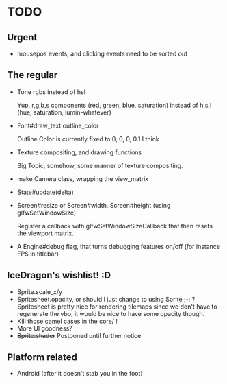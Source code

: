 TODO
====

## Urgent

* mousepos events, and clicking events need to be sorted out

## The regular
* Tone rgbs instead of hsl

  Yup, r,g,b,s components (red, green, blue, saturation)
  instead of h,s,l (hue, saturation, lumin-whatever)

* Font#draw_text outline_color

  Outline Color is currently fixed to 0, 0, 0, 0.1 I think

* Texture compositing, and drawing functions

  Big Topic, somehow, some manner of texture compositing.

* make Camera class, wrapping the view_matrix

* State#update(delta)

* Screen#resize or Screen#width, Screen#height (using glfwSetWindowSize)

  Register a callback with glfwSetWindowSizeCallback that then resets the viewport matrix.

* A Engine#debug flag, that turns debugging features on/off (for instance FPS in titlebar)

## IceDragon's wishlist! :D
* Sprite.scale_x/y
* Spritesheet.opacity, or should I just change to using Sprite ;-; ?
  Spritesheet is pretty nice for rendering tilemaps since we don't have to
  regenerate the vbo, it would be nice to have some opacity though.
* Kill those camel cases in the core/ !
* More UI goodness?
* ~~Sprite.shader~~ Postponed until further notice


## Platform related
- Android (after it doesn't stab you in the foot)